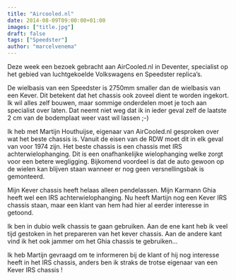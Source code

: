 ```yaml
---
title: "Aircooled.nl"
date: 2014-08-09T09:00:00+01:00
images: ["title.jpg"]
draft: false
tags: ["Speedster"]
author: "marcelvenema"
---
```


Deze week een bezoek gebracht aan AirCooled.nl in Deventer, specialist op het gebied van luchtgekoelde Volkswagens en Speedster replica’s. 


De wielbasis van een Speedster is 2750mm smaller dan de wielbasis van een Kever. Dit betekent dat het chassis ook zoveel dient te worden ingekort. Ik wil alles zelf bouwen, maar sommige onderdelen moet je toch aan specialist over laten. Dat neemt niet weg dat ik in ieder geval zelf de laatste 2 cm van de bodemplaat weer vast wil lassen ;-)


Ik heb met Martijn Houthuijse, eigenaar van AirCooled.nl gesproken over wat het beste chassis is. Vanuit de eisen van de RDW moet dit in elk geval van voor 1974 zijn. Het beste chassis is een chassis met IRS achterwielophanging. Dit is een onafhankelijke wielophanging welke zorgt voor een betere wegligging. Bijkomend voordeel is dat de auto gewoon op de wielen kan blijven staan wanneer er nog geen versnellingsbak is gemonteerd. 


Mijn Kever chassis heeft helaas alleen pendelassen. Mijn Karmann Ghia heeft wel een IRS achterwielophanging. Nu heeft Martijn nog een Kever IRS chassis staan, maar een klant van hem had hier al eerder interesse in getoond.

  Ik ben in dubio welk chassis te gaan gebruiken. Aan de ene kant heb ik veel tijd gestoken in het prepareren van het kever chassis. Aan de andere kant vind ik het ook jammer om het Ghia chassis te gebruiken…


 Ik heb Martijn gevraagd om te informeren bij de klant of hij nog interesse heeft in het IRS chassis, anders ben ik straks de trotse eigenaar van een Kever IRS chassis ! 
 